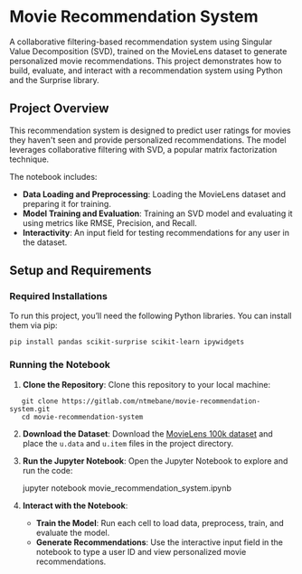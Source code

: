 # Movie Recommendation System

A collaborative filtering-based recommendation system using Singular Value Decomposition (SVD), trained on the MovieLens dataset to generate personalized movie recommendations. This project demonstrates how to build, evaluate, and interact with a recommendation system using Python and the Surprise library.

## Project Overview
This recommendation system is designed to predict user ratings for movies they haven't seen and provide personalized recommendations. The model leverages collaborative filtering with SVD, a popular matrix factorization technique. 

The notebook includes:
- **Data Loading and Preprocessing**: Loading the MovieLens dataset and preparing it for training.
- **Model Training and Evaluation**: Training an SVD model and evaluating it using metrics like RMSE, Precision, and Recall.
- **Interactivity**: An input field for testing recommendations for any user in the dataset.

## Setup and Requirements

### Required Installations
To run this project, you’ll need the following Python libraries. You can install them via pip:

```
pip install pandas scikit-surprise scikit-learn ipywidgets
```

### Running the Notebook
1. **Clone the Repository**:
   Clone this repository to your local machine:
```
   git clone https://gitlab.com/ntmebane/movie-recommendation-system.git
   cd movie-recommendation-system
```
2. **Download the Dataset**:
   Download the [MovieLens 100k dataset](https://grouplens.org/datasets/movielens/100k/) and place the `u.data` and `u.item` files in the project directory.

3. **Run the Jupyter Notebook**:
   Open the Jupyter Notebook to explore and run the code:

   jupyter notebook movie_recommendation_system.ipynb

4. **Interact with the Notebook**:
   - **Train the Model**: Run each cell to load data, preprocess, train, and evaluate the model.
   - **Generate Recommendations**: Use the interactive input field in the notebook to type a user ID and view personalized movie recommendations.